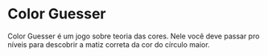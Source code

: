 # Color Guesser
Color Guesser é um jogo sobre teoria das cores. Nele você deve passar pro níveis para descobrir a matiz correta da cor do círculo maior.
